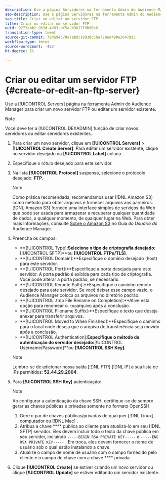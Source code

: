 ```yaml
---
description: Use a página Servidores na ferramenta Admin do Audience Manager para criar um novo servidor FTP ou editar um servidor existente.
seo-description: Use a página Servidores na ferramenta Admin do Audience Manager para criar um novo servidor FTP ou editar um servidor existente.
seo-title: Criar ou editar um servidor FTP
title: Criar ou editar um servidor FTP
uuid: 9273abb2-963d-4d83-bf5a-b3817f0b90e6
translation-type: tm+mt
source-git-commit: 78d694670e7abdc18938c5be729ad499e2647825
workflow-type: tm+mt
source-wordcount: '423'
ht-degree: 5%

---
```



# Criar ou editar um servidor FTP {#create-or-edit-an-ftp-server}

Use a [!UICONTROL Servers] página na ferramenta Admin do Audience Manager para criar um novo servidor FTP ou editar um servidor existente.

>[!NOTE]
>
>Você deve ter a [!UICONTROL DEXADMIN] função de criar novos servidores ou editar servidores existentes.

1. Para criar um novo servidor, clique em **[!UICONTROL Servers]** > **[!UICONTROL Create Server]**. Para editar um servidor existente, clique no servidor desejado na **[!UICONTROL Label]** coluna.
1. Especifique o rótulo desejado para este servidor.
1. Na lista **[!UICONTROL Protocol]** suspensa, selecione o protocolo desejado: **FTP**.

   >[!NOTE]
   >
   >Como prática recomendada, recomendamos usar [!DNL Amazon S3] como método para obter arquivos e fornecer arquivos aos parceiros. [!DNL Amazon S3] fornece uma interface simples de serviços da Web que pode ser usada para armazenar e recuperar qualquer quantidade de dados, a qualquer momento, de qualquer lugar na Web. Para obter mais informações, consulte [Sobre o Amazon S3](https://docs.adobe.com/content/help/en/audience-manager/user-guide/reference/amazon-s3.html) no Guia *do Usuário do* Audience Manager.

1. Preencha os campos:

   * **[!UICONTROL Type]:**Selecione o tipo de criptografia desejado:**[!UICONTROL SFTP]**ou **[!UICONTROL FTPs/TLS]**.
   * **[!UICONTROL Domain]:**Especifique o domínio desejado (host) para este servidor.
   * **[!UICONTROL Port]:**Especifique a porta desejada para este servidor. A porta padrão é exibida para cada tipo de criptografia. Você pode alterar a porta padrão, se necessário.
   * **[!UICONTROL Remote Path]:**Especifique o caminho remoto desejado para este servidor. Se você deixar esse campo vazio, o Audience Manager coloca os arquivos no diretório padrão.
   * **[!UICONTROL .tmp File Rename on Completion]:**Ative esta opção para renomear o`.tmp`arquivo após a conclusão.
   * **[!UICONTROL Filename Suffix]:**Especifique o texto que deseja anexar para transferir arquivos.
   * **[!UICONTROL Moved to When Finished]:**Especifique o caminho para o local onde deseja que o arquivo de transferência seja movido após a conclusão.
   * **[!UICONTROL Authentication]:**Especifique o método de autenticação do servidor desejado:**[!UICONTROL Username/Password]**ou **[!UICONTROL SSH Key]**.

   >[!NOTE]
   >
   >Lembre-se de adicionar nossa saída [!DNL FTP] [!DNL IP] à sua lista de IPs permitidos: **52.44.29.2004**.

1. Para **[!UICONTROL SSH Key]** autenticação:
   >[!NOTE]
   >
   >Ao configurar a autenticação da chave SSH, certifique-se de sempre gerar as chaves públicas e privadas somente no formato OpenSSH.
   1. Gere o par de chaves públicas/privadas de qualquer [!DNL Linux] computador ou [!DNL Mac] .
   1. Atribua a chave **** pública ao cliente para atualizá-lo em seu [!DNL SFTP] servidor. Eles devem incluir todo o texto da chave pública em seu servidor, incluindo `-----BEGIN RSA PRIVATE KEY-----` e `-----END RSA PRIVATE KEY-----` . Em troca, eles devem fornecer o nome de usuário sob o qual estão instalando a chave.
   1. Atualize o campo de nome de usuário com o campo fornecido pelo cliente e o campo de chave com a chave **** privada.
1. Clique **[!UICONTROL Create]** se estiver criando um novo servidor ou clique **[!UICONTROL Update]** se estiver editando um servidor existente.
